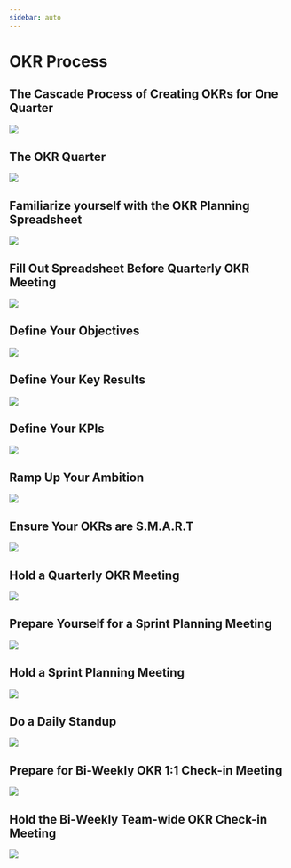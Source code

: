 ```yaml
---
sidebar: auto
---
```


# OKR Process

## The Cascade Process of Creating OKRs for One Quarter


![](../images/24-okr-cascade-part-1.svg)

## The OKR Quarter

![](../images/25-okr-cascade-part-2.svg)

## Familiarize yourself with the OKR Planning Spreadsheet

![](../images/26-okr-quarter-reference.svg)

## Fill Out Spreadsheet Before Quarterly OKR Meeting


![](../images/27-okr-spreadsheet-part-1.svg)

## Define Your Objectives


![](../images/28-okr-spreadsheet-part-2.svg)

## Define Your Key Results


![](../images/29-okr-spreadsheet-part-3.svg)

## Define Your KPIs


![](../images/30-okr-spreadsheet-part-4.svg)

## Ramp Up Your Ambition


![](../images/31-okr-spreadsheet-part-5.svg)

## Ensure Your OKRs are S.M.A.R.T


![](../images/33-smart-okrs.svg)

## Hold a Quarterly OKR Meeting


![](../images/34-quarterly-meeting.svg)

## Prepare Yourself for a Sprint Planning Meeting


![](../images/35-sprint-planning-prep.svg)

## Hold a Sprint Planning Meeting


![](../images/36-sprint-planning-meeting.svg)

## Do a Daily Standup

![](../images/37-daily-standup.svg)

## Prepare for Bi-Weekly OKR 1:1 Check-in Meeting


![](../images/38-one-to-one-checkin-prep.svg)

## Hold the Bi-Weekly Team-wide OKR Check-in Meeting

![](../images/39-team-checkin.svg)
